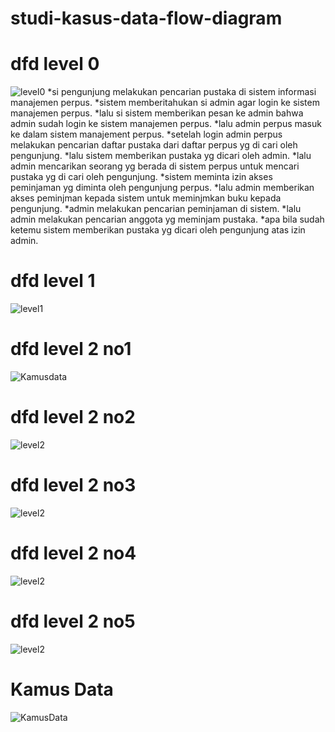 # studi-kasus-data-flow-diagram
# dfd level 0
![level0](img/Level0.jpg)
*si pengunjung melakukan pencarian pustaka di sistem informasi
 manajemen perpus.
*sistem memberitahukan si admin agar login ke sistem manajemen
 perpus.
*lalu si sistem memberikan pesan ke admin bahwa admin sudah login 
 ke sistem manajemen perpus.
*lalu admin perpus masuk ke dalam sistem manajement perpus.
*setelah login admin perpus melakukan pencarian daftar pustaka
 dari daftar perpus yg di cari oleh pengunjung.
*lalu sistem memberikan pustaka yg dicari oleh admin.
*lalu admin mencarikan seorang yg berada di sistem perpus
 untuk mencari pustaka yg di cari oleh pengunjung.
*sistem meminta izin akses peminjaman yg diminta oleh pengunjung perpus.
*lalu admin memberikan akses peminjman kepada sistem untuk meminjmkan buku 
 kepada pengunjung.
*admin melakukan pencarian peminjaman di sistem.
*lalu admin melakukan pencarian anggota yg meminjam pustaka.
*apa bila sudah ketemu sistem memberikan pustaka yg dicari oleh pengunjung 
 atas izin admin.

# dfd level 1
![level1](img/Level1.jpg)
# dfd level 2 no1
![Kamusdata](img/Level2no1.png)
# dfd level 2 no2
![level2](img/level2no2.png)
# dfd level 2 no3
![level2](img/level2no3.png)
# dfd level 2 no4
![level2](img/level2no4.jpg)
# dfd level 2 no5
![level2](img/level2no5.jpg)
# Kamus Data 
![KamusData](img/Kamusdata.jpg)